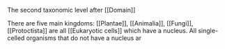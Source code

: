 The second taxonomic level after [[Domain]]

There are five main kingdoms: [[Plantae]], [[Animalia]], [[Fungi]], [[Protoctista]] are all [[Eukaryotic cells]] which have a nucleus. All single-celled organisms that do not have a nucleus ar